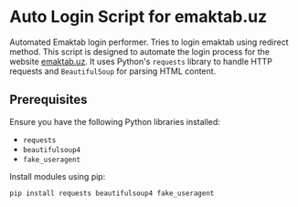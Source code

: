 # Auto Login Script for emaktab.uz
Automated Emaktab login performer. Tries to login emaktab using redirect method.
This script is designed to automate the login process for the website [emaktab.uz](https://emaktab.uz). It uses Python's `requests` library to handle HTTP requests and `BeautifulSoup` for parsing HTML content.

## Prerequisites

Ensure you have the following Python libraries installed:
- `requests`
- `beautifulsoup4`
- `fake_useragent`

Install modules using pip:
```sh
pip install requests beautifulsoup4 fake_useragent

